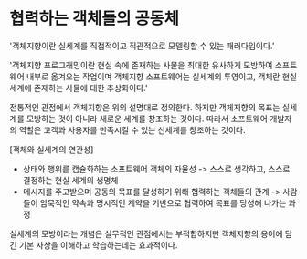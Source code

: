 # 협력하는 객체들의 공동체
'객체지향이란 실세계를 직접적이고 직관적으로 모델링할 수 있는 패러다임이다.'

'객체지향 프로그래밍이란 현실 속에 존재하는 사물을 최대한 유사하게 모방하여 소프트웨어 내부로 옮겨오는 작업이며 객체지향 소프트웨어는 실세계의 투영이고, 객체란 현실 세계에 존재하는 사물에 대한 추상화이다.'

전통적인 관점에서 객체지향은 위의 설명대로 정의한다. 하지만 객체지향의 목표는 실세계를 모방하는 것이 아니라 새로운 세계를 창조하는 것이다. 따라서 소프트웨어 개발자의 역할은 고객과 사용자를 만족시킬 수 있는 신세계를 창조하는 것이다.

[객체와 실세계의 연관성]
* 상태와 행위를 캡슐화하는 소프트웨어 객체의 자율성 -> 스스로 생각하고, 스스로 결정하는 현실 세계의 생명체
* 메시지를 주고받으며 공동의 목표를 달성하기 위해 협력하는 객체들의 관계 -> 사람들이 암묵적인 약속과 명시적인 계약을 기반으로 협력하여 목표를 당성해 나가는 과정

실세계의 모방이라는 개념은 실무적인 관점에서는 부적합하지만 객체지향의 용어에 담긴 기본 사상을 이해하고 학습하는데는 효과적이다.